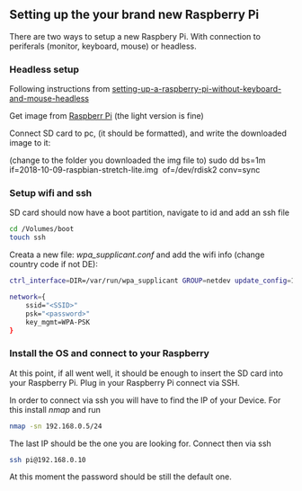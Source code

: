 ## Setting up the  your brand new Raspberry Pi

There are two ways to setup a new Raspbery Pi. With connection to periferals (monitor, keyboard, mouse) or headless.

### Headless setup

Following instructions from [setting-up-a-raspberry-pi-without-keyboard-and-mouse-headless](https://medium.com/@maheshsenni/setting-up-a-raspberry-pi-without-keyboard-and-mouse-headless-9359e0926807)

Get image from [Raspberr Pi](https://www.raspberrypi.org/downloads/raspbian/)
(the light version is fine)

Connect SD card to pc, (it should be formatted), and write the downloaded image to it:

(change to the folder you downloaded the img file to)
sudo dd bs=1m if=2018-10-09-raspbian-stretch-lite.img  of=/dev/rdisk2 conv=sync

### Setup wifi and ssh

SD card should now have a boot partition, navigate to id and add an ssh file
```bash
cd /Volumes/boot
touch ssh
```

Creata a new file: *wpa_supplicant.conf* and add the wifi info (change country code if not DE):

```bash
ctrl_interface=DIR=/var/run/wpa_supplicant GROUP=netdev update_config=1 country=DE

network={
    ssid="<SSID>"
    psk="<password>"
    key_mgmt=WPA-PSK
}
```

### Install the OS and connect to your Raspberry

At this point, if all went well, it should be enough to insert the SD card into your Raspberry Pi. Plug in your Raspberry Pi connect via SSH.

In order to connect via ssh you will have to find the IP of your Device. For this install *nmap* and run

```bash
nmap -sn 192.168.0.5/24
```

The last IP should be the one you are looking for. 
Connect then via ssh

```bash
ssh pi@192.168.0.10
```

At this moment the password should be still the default one.
